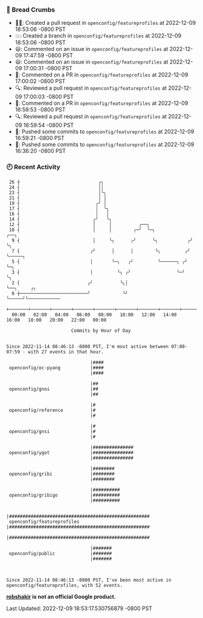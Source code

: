 ### 🍞 Bread Crumbs

 * ✍🏼: Created a pull request in `openconfig/featureprofiles` at 2022-12-09 18:53:06 -0800 PST
 * 💥: Created a branch in `openconfig/featureprofiles` at 2022-12-09 18:53:06 -0800 PST
 * 😃: Commented on an issue in `openconfig/featureprofiles` at 2022-12-09 17:47:59 -0800 PST
 * 😃: Commented on an issue in `openconfig/featureprofiles` at 2022-12-09 17:00:31 -0800 PST
 * 💬: Commented on a PR in  `openconfig/featureprofiles` at 2022-12-09 17:00:02 -0800 PST
 * 🔍: Reviewed a pull request in  `openconfig/featureprofiles` at 2022-12-09 17:00:03 -0800 PST
 * 💬: Commented on a PR in  `openconfig/featureprofiles` at 2022-12-09 16:59:53 -0800 PST
 * 🔍: Reviewed a pull request in  `openconfig/featureprofiles` at 2022-12-09 16:59:54 -0800 PST
 * 🚢: Pushed some commits to `openconfig/featureprofiles` at 2022-12-09 16:59:21 -0800 PST
 * 🚢: Pushed some commits to `openconfig/featureprofiles` at 2022-12-09 16:36:20 -0800 PST

### 🕘 Recent Activity
```
 26 ┼                             ╭╮
 24 ┤                             ││
 23 ┤                             │╰╮
 21 ┤                             │ │
 19 ┤                            ╭╯ │
 17 ┤                            │  ╰╮
 16 ┤                            │   │
 14 ┤                           ╭╯   ╰╮
 12 ┤                           │     │          ╭──╮
 10 ┤                           │     │        ╭─╯  ╰─╮             ╭──╮
  9 ┤                           │     ╰╮      ╭╯      ╰╮           ╭╯  ╰╮
  7 ┤                          ╭╯      │      │        ╰╮         ╭╯    ╰─────╮
  5 ┤                          │       ╰─╮   ╭╯         ╰──────╮ ╭╯           ╰─╮
  3 ┤                          │         ╰╮ ╭╯                 ╰─╯              ╰╮
  2 ┤                         ╭╯          ╰╮│                                    ╰──╮     ╭╮
  0 ┼─────────────────────────╯            ╰╯                                       ╰─────╯╰────────────
    +───────+───────+───────+───────+───────+───────+───────+───────+───────+───────+───────+───────+────
  00:00   02:00   04:00   06:00   08:00   10:00   12:00   14:00   16:00   18:00   20:00   22:00   00:00   

						Commits by Hour of Day


Since 2022-11-14 08:46:13 -0800 PST, I'm most active between 07:00-07:59 - with 27 events in that hour.

```



```
                               |####
 openconfig/oc-pyang           |####
                               |####

                               |##
 openconfig/gnoi               |##
                               |##

                               |#
 openconfig/reference          |#
                               |#

                               |#
 openconfig/gnsi               |#
                               |#

                               |###############
 openconfig/ygot               |###############
                               |###############

                               |########
 openconfig/gribi              |########
                               |########

                               |##########
 openconfig/gribigo            |##########
                               |##########

                               |####################################################
 openconfig/featureprofiles    |####################################################
                               |####################################################

                               |#######
 openconfig/public             |#######
                               |#######



Since 2022-11-14 08:46:13 -0800 PST, I've been most active in openconfig/featureprofiles, with 52 events.

```
**[robshakir](mailto:robjs@google.com) is not an official Google product.**  


Last Updated: 2022-12-09 18:53:17.530756879 -0800 PST

